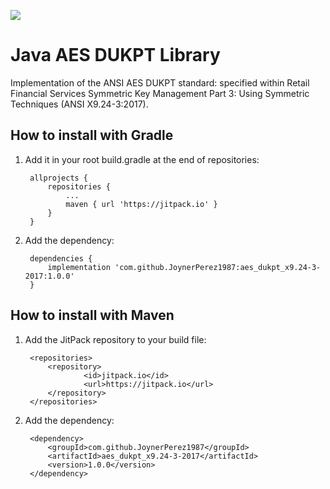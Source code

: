 [![](https://jitpack.io/v/JoynerPerez1987/aes_dukpt_x9.24-3-2017.svg)](https://jitpack.io/#JoynerPerez1987/aes_dukpt_x9.24-3-2017)
# Java AES DUKPT Library

Implementation of the ANSI AES DUKPT standard: specified within Retail Financial Services Symmetric Key Management Part 3: Using Symmetric Techniques (ANSI X9.24-3:2017).

How to install with Gradle
--------------
1. Add it in your root build.gradle at the end of repositories:

		allprojects {
			repositories {
				...
				maven { url 'https://jitpack.io' }
			}
		}

2. Add the dependency:

		dependencies {
			implementation 'com.github.JoynerPerez1987:aes_dukpt_x9.24-3-2017:1.0.0'
		}





How to install with Maven
--------------
1. Add the JitPack repository to your build file:

		<repositories>
			<repository>
		    		<id>jitpack.io</id>
		    		<url>https://jitpack.io</url>
			</repository>
		</repositories>

2. Add the dependency:

		<dependency>
		    <groupId>com.github.JoynerPerez1987</groupId>
		    <artifactId>aes_dukpt_x9.24-3-2017</artifactId>
		    <version>1.0.0</version>
		</dependency>


